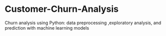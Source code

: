 # Customer-Churn-Analysis
Churn analysis using Python: data preprocessing ,exploratory analysis, and prediction with machine learning models
